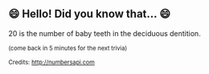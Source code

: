## :smile: Hello! Did you know that... :smile:
20 is the number of baby teeth in the deciduous dentition.

<sup>(come back in 5 minutes for the next trivia)</sup>


<sup>Credits: http://numbersapi.com</sup>
